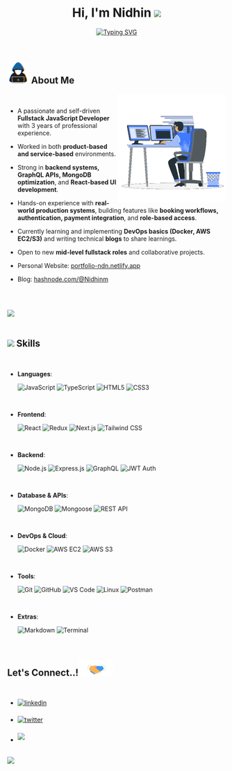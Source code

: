 <h1 align="center"><b>Hi, I'm Nidhin </b><img src="https://media.giphy.com/media/hvRJCLFzcasrR4ia7z/giphy.gif" width="35"></h1>

<p align="center">
 <a href="https://git.io/typing-svg"><img src="https://readme-typing-svg.demolab.com?font=Fira+Code&pause=1000&width=435&lines=Hello++world...+++;Fullstack+Web+developer;MERN+Stack+Engineer;GraphQL+%2B+Cloud+Enthusiast;Always+Learning+%26+Building...%3C3" alt="Typing SVG" /></a>
</p>

<br>

## <picture><img src = "./assets/mdImages/about_me.gif" width = 50px></picture> **About Me**

<picture> <img align="right" src="./assets/mdImages/Right_Side.gif" width = 250px></picture>

<br>

- A passionate and self-driven **Fullstack JavaScript Developer** with 3 years of professional experience.
- Worked in both **product-based and service-based** environments.
- Strong in **backend systems, GraphQL APIs, MongoDB optimization**, and **React-based UI development**.
- Hands-on experience with **real-world production systems**, building features like **booking workflows, authentication, payment integration**, and **role-based access**.
- Currently learning and implementing **DevOps basics (Docker, AWS EC2/S3)** and writing technical **blogs** to share learnings.
- Open to new **mid-level fullstack roles** and collaborative projects.

- Personal Website: [portfolio-ndn.netlify.app](https://portfolio-ndn.netlify.app/)
- Blog: [hashnode.com/@Nidhinm](https://hashnode.com/@Nidhinm)

<br><br>

<img src="https://user-images.githubusercontent.com/73097560/115834477-dbab4500-a447-11eb-908a-139a6edaec5c.gif"><br><br>

## <img src="https://media2.giphy.com/media/QssGEmpkyEOhBCb7e1/giphy.gif?cid=ecf05e47a0n3gi1bfqntqmob8g9aid1oyj2wr3ds3mg700bl&rid=giphy.gif" width ="25"><b> Skills</b>
<br>

<p align="center">

- **Languages**:

  ![JavaScript](https://img.shields.io/badge/JavaScript%20-%23F7DF1E.svg?style=for-the-badge&logo=javascript&logoColor=black)
  ![TypeScript](https://img.shields.io/badge/TypeScript-007ACC?style=for-the-badge&logo=typescript&logoColor=white)
  ![HTML5](https://img.shields.io/badge/HTML5%20-%23E34F26.svg?style=for-the-badge&logo=html5&logoColor=white)
  ![CSS3](https://img.shields.io/badge/CSS%20-%231572B6.svg?style=for-the-badge&logo=css3&logoColor=white)

<br>

- **Frontend**:

  ![React](https://img.shields.io/badge/React-20232A?style=for-the-badge&logo=react&logoColor=61DAFB)
  ![Redux](https://img.shields.io/badge/Redux-593D88?style=for-the-badge&logo=redux&logoColor=white)
  ![Next.js](https://img.shields.io/badge/Next.js-black?style=for-the-badge&logo=next.js&logoColor=white)
  ![Tailwind CSS](https://img.shields.io/badge/TailwindCSS-38B2AC?style=for-the-badge&logo=tailwind-css&logoColor=white)

<br>

- **Backend**:

  ![Node.js](https://img.shields.io/badge/Node.js-43853D?style=for-the-badge&logo=node.js&logoColor=white)
  ![Express.js](https://img.shields.io/badge/Express.js-404D59?style=for-the-badge)
  ![GraphQL](https://img.shields.io/badge/GraphQL-E10098?style=for-the-badge&logo=graphql&logoColor=white)
  ![JWT Auth](https://img.shields.io/badge/JWT-000000?style=for-the-badge&logo=JSON%20web%20tokens&logoColor=white)

<br>

- **Database & APIs**:

  ![MongoDB](https://img.shields.io/badge/MongoDB-4EA94B?style=for-the-badge&logo=mongodb&logoColor=white)
  ![Mongoose](https://img.shields.io/badge/Mongoose-880000?style=for-the-badge&logo=mongoose&logoColor=white)
  ![REST API](https://img.shields.io/badge/REST-02569B?style=for-the-badge)

<br>

- **DevOps & Cloud**:

  ![Docker](https://img.shields.io/badge/Docker-2496ED?style=for-the-badge&logo=docker&logoColor=white)
  ![AWS EC2](https://img.shields.io/badge/AWS%20EC2-FF9900?style=for-the-badge&logo=amazon-aws&logoColor=white)
  ![AWS S3](https://img.shields.io/badge/AWS%20S3-569A31?style=for-the-badge&logo=amazon-s3&logoColor=white)

<br>

- **Tools**:

  ![Git](https://img.shields.io/badge/git-%23F05033.svg?style=for-the-badge&logo=git&logoColor=white)
  ![GitHub](https://img.shields.io/badge/github-%23121011.svg?style=for-the-badge&logo=github&logoColor=white)
  ![VS Code](https://img.shields.io/badge/VS%20Code-007ACC?style=for-the-badge&logo=visual-studio-code&logoColor=white)
  ![Linux](https://img.shields.io/badge/Linux-FCC624?style=for-the-badge&logo=linux&logoColor=black)
  ![Postman](https://img.shields.io/badge/Postman-FF6C37?style=for-the-badge&logo=postman&logoColor=white)

<br>

- **Extras**:

  ![Markdown](https://img.shields.io/badge/Markdown-000000.svg?style=for-the-badge&logo=markdown&logoColor=white)
  ![Terminal](https://img.shields.io/badge/Terminal-%23054020?style=for-the-badge&logo=gnu-bash&logoColor=white)

</p>

<br>

## <b> Let's Connect..!</b><img src="./assets/mdImages/handshake.gif" width ="80">
<br>
<div align='left'>
<ul>
<li><a href="https://www.linkedin.com/in/nidhinm/" target="_blank"><img src="https://img.shields.io/badge/linkedin:  Nidhin m-%2300acee.svg?color=405DE6&style=for-the-badge&logo=linkedin&logoColor=white" alt=linkedin style="margin-bottom: 5px;"/></a></li>
<br>
<li><a href="https://twitter.com/NidhinM80116339" target="_blank"><img src="https://img.shields.io/badge/twitter:  Nidhin m-%2300acee.svg?color=1DA1F2&style=for-the-badge&logo=twitter&logoColor=white" alt=twitter style="margin-bottom: 5px;"/></a></li>
<br>
<li><a href="mailto:nidhinmohannidhin@gmail.com" target="_blank"><img src="https://img.shields.io/badge/gmail:  Nidhin M-%23EA4335.svg?style=for-the-badge&logo=gmail&logoColor=white" t=mail style="margin-bottom: 5px;" /></a></li>
</ul>
</div>
<br>
<img src="https://user-images.githubusercontent.com/73097560/115834477-dbab4500-a447-11eb-908a-139a6edaec5c.gif">
<br>
